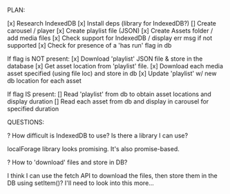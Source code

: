 PLAN:

[x] Research IndexedDB
[x] Install deps (library for IndexedDB?)
[] Create carousel / player
[x] Create playlist file (JSON)
[x] Create Assets folder / add media files
[x] Check support for IndexedDB / display err msg if not supported
[x] Check for presence of a 'has run' flag in db

  If flag is NOT present:
    [x] Download 'playlist' JSON file & store in the database
    [x] Get asset location from 'playlist' file.
    [x] Download each media asset specified (using file loc) and store in db
    [x] Update 'playlist' w/ new db location for each asset

  If flag IS present:
    [] Read 'playlist' from db to obtain asset locations and display duration
    [] Read each asset from db and display in carousel for specified duration

QUESTIONS:

? How difficult is IndexedDB to use? Is there a library I can use?
  
  localForage library looks promising. It's also promise-based.

? How to 'download' files and store in DB?

  I think I can use the fetch API to download the files, then store them in the DB using setItem()? I'll need to look into this more...